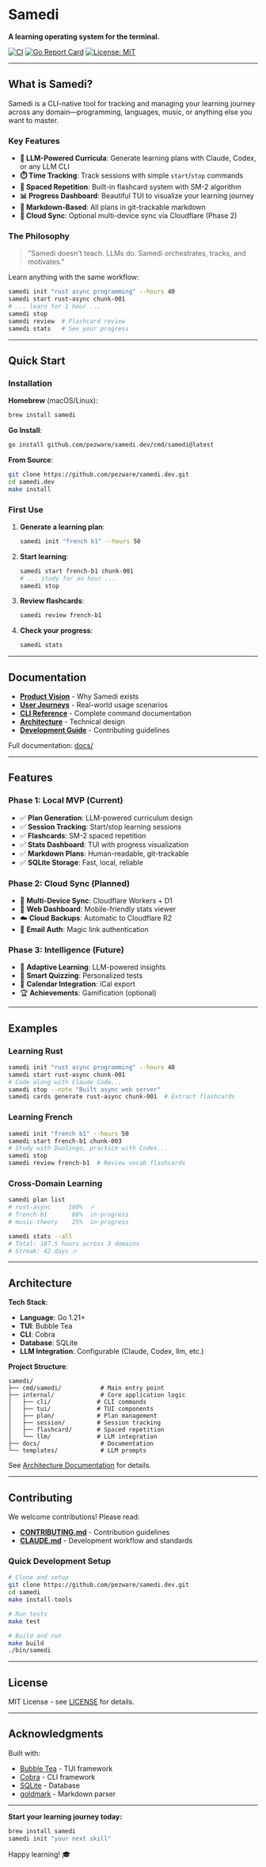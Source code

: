 # Samedi

**A learning operating system for the terminal.**

[![CI](https://github.com/pezware/samedi.dev/workflows/CI/badge.svg)](https://github.com/pezware/samedi.dev/actions)
[![Go Report Card](https://goreportcard.com/badge/github.com/pezware/samedi.dev)](https://goreportcard.com/report/github.com/pezware/samedi.dev)
[![License: MIT](https://img.shields.io/badge/License-MIT-yellow.svg)](https://opensource.org/licenses/MIT)

---

## What is Samedi?

Samedi is a CLI-native tool for tracking and managing your learning journey across any domain—programming, languages, music, or anything else you want to master.

### Key Features

- **🤖 LLM-Powered Curricula**: Generate learning plans with Claude, Codex, or any LLM CLI
- **⏱️ Time Tracking**: Track sessions with simple `start`/`stop` commands
- **🎴 Spaced Repetition**: Built-in flashcard system with SM-2 algorithm
- **📊 Progress Dashboard**: Beautiful TUI to visualize your learning journey
- **📝 Markdown-Based**: All plans in git-trackable markdown
- **🔄 Cloud Sync**: Optional multi-device sync via Cloudflare (Phase 2)

### The Philosophy

> "Samedi doesn't teach. LLMs do. Samedi orchestrates, tracks, and motivates."

Learn anything with the same workflow:

```bash
samedi init "rust async programming" --hours 40
samedi start rust-async chunk-001
# ... learn for 1 hour ...
samedi stop
samedi review  # Flashcard review
samedi stats   # See your progress
```

---

## Quick Start

### Installation

**Homebrew** (macOS/Linux):

```bash
brew install samedi
```

**Go Install**:

```bash
go install github.com/pezware/samedi.dev/cmd/samedi@latest
```

**From Source**:

```bash
git clone https://github.com/pezware/samedi.dev.git
cd samedi.dev
make install
```

### First Use

1. **Generate a learning plan**:

   ```bash
   samedi init "french b1" --hours 50
   ```

2. **Start learning**:

   ```bash
   samedi start french-b1 chunk-001
   # ... study for an hour ...
   samedi stop
   ```

3. **Review flashcards**:

   ```bash
   samedi review french-b1
   ```

4. **Check your progress**:

   ```bash
   samedi stats
   ```

---

## Documentation

- **[Product Vision](./docs/00-product-vision.md)** - Why Samedi exists
- **[User Journeys](./docs/01-user-journeys.md)** - Real-world usage scenarios
- **[CLI Reference](./docs/05-cli-tui-design.md)** - Complete command documentation
- **[Architecture](./docs/04-architecture.md)** - Technical design
- **[Development Guide](./CLAUDE.md)** - Contributing guidelines

Full documentation: [docs/](./docs/)

---

## Features

### Phase 1: Local MVP (Current)

- ✅ **Plan Generation**: LLM-powered curriculum design
- ✅ **Session Tracking**: Start/stop learning sessions
- ✅ **Flashcards**: SM-2 spaced repetition
- ✅ **Stats Dashboard**: TUI with progress visualization
- ✅ **Markdown Plans**: Human-readable, git-trackable
- ✅ **SQLite Storage**: Fast, local, reliable

### Phase 2: Cloud Sync (Planned)

- 🔄 **Multi-Device Sync**: Cloudflare Workers + D1
- 📱 **Web Dashboard**: Mobile-friendly stats viewer
- ☁️ **Cloud Backups**: Automatic to Cloudflare R2
- 🔐 **Email Auth**: Magic link authentication

### Phase 3: Intelligence (Future)

- 🧠 **Adaptive Learning**: LLM-powered insights
- 🎯 **Smart Quizzing**: Personalized tests
- 📅 **Calendar Integration**: iCal export
- 🏆 **Achievements**: Gamification (optional)

---

## Examples

### Learning Rust

```bash
samedi init "rust async programming" --hours 40
samedi start rust-async chunk-001
# Code along with Claude Code...
samedi stop --note "Built async web server"
samedi cards generate rust-async chunk-001  # Extract flashcards
```

### Learning French

```bash
samedi init "french b1" --hours 50
samedi start french-b1 chunk-003
# Study with Duolingo, practice with Codex...
samedi stop
samedi review french-b1  # Review vocab flashcards
```

### Cross-Domain Learning

```bash
samedi plan list
# rust-async     100%  ✓
# french-b1       68%  in-progress
# music-theory    25%  in-progress

samedi stats --all
# Total: 187.5 hours across 3 domains
# Streak: 42 days 🔥
```

---

## Architecture

**Tech Stack**:

- **Language**: Go 1.21+
- **TUI**: Bubble Tea
- **CLI**: Cobra
- **Database**: SQLite
- **LLM Integration**: Configurable (Claude, Codex, llm, etc.)

**Project Structure**:

```
samedi/
├── cmd/samedi/           # Main entry point
├── internal/             # Core application logic
│   ├── cli/             # CLI commands
│   ├── tui/             # TUI components
│   ├── plan/            # Plan management
│   ├── session/         # Session tracking
│   ├── flashcard/       # Spaced repetition
│   └── llm/             # LLM integration
├── docs/                 # Documentation
└── templates/            # LLM prompts
```

See [Architecture Documentation](./docs/04-architecture.md) for details.

---

## Contributing

We welcome contributions! Please read:

- **[CONTRIBUTING.md](./CONTRIBUTING.md)** - Contribution guidelines
- **[CLAUDE.md](./CLAUDE.md)** - Development workflow and standards

### Quick Development Setup

```bash
# Clone and setup
git clone https://github.com/pezware/samedi.dev.git
cd samedi
make install-tools

# Run tests
make test

# Build and run
make build
./bin/samedi
```

---

## License

MIT License - see [LICENSE](./LICENSE) for details.

---

## Acknowledgments

Built with:

- [Bubble Tea](https://github.com/charmbracelet/bubbletea) - TUI framework
- [Cobra](https://github.com/spf13/cobra) - CLI framework
- [SQLite](https://www.sqlite.org/) - Database
- [goldmark](https://github.com/yuin/goldmark) - Markdown parser

---

**Start your learning journey today:**

```bash
brew install samedi
samedi init "your next skill"
```

Happy learning! 🎓
